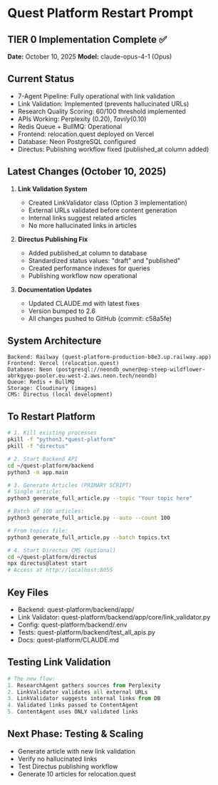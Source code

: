 # Quest Platform Restart Prompt

## TIER 0 Implementation Complete ✅
**Date:** October 10, 2025
**Model:** claude-opus-4-1 (Opus)

## Current Status
- 7-Agent Pipeline: Fully operational with link validation
- Link Validation: Implemented (prevents hallucinated URLs)
- Research Quality Scoring: 60/100 threshold implemented
- APIs Working: Perplexity ($0.20), Tavily ($0.10)
- Redis Queue + BullMQ: Operational
- Frontend: relocation.quest deployed on Vercel
- Database: Neon PostgreSQL configured
- Directus: Publishing workflow fixed (published_at column added)

## Latest Changes (October 10, 2025)
1. **Link Validation System**
   - Created LinkValidator class (Option 3 implementation)
   - External URLs validated before content generation
   - Internal links suggest related articles
   - No more hallucinated links in articles

2. **Directus Publishing Fix**
   - Added published_at column to database
   - Standardized status values: "draft" and "published"
   - Created performance indexes for queries
   - Publishing workflow now operational

3. **Documentation Updates**
   - Updated CLAUDE.md with latest fixes
   - Version bumped to 2.6
   - All changes pushed to GitHub (commit: c58a5fe)

## System Architecture
```
Backend: Railway (quest-platform-production-b8e3.up.railway.app)
Frontend: Vercel (relocation.quest)
Database: Neon (postgresql://neondb_owner@ep-steep-wildflower-abrkgyqu-pooler.eu-west-2.aws.neon.tech/neondb)
Queue: Redis + BullMQ
Storage: Cloudinary (images)
CMS: Directus (local development)
```

## To Restart Platform
```bash
# 1. Kill existing processes
pkill -f "python3.*quest-platform"
pkill -f "directus"

# 2. Start Backend API
cd ~/quest-platform/backend
python3 -m app.main

# 3. Generate Articles (PRIMARY SCRIPT)
# Single article:
python3 generate_full_article.py --topic "Your topic here"

# Batch of 100 articles:
python3 generate_full_article.py --auto --count 100

# From topics file:
python3 generate_full_article.py --batch topics.txt

# 4. Start Directus CMS (optional)
cd ~/quest-platform/directus
npx directus@latest start
# Access at http://localhost:8055
```

## Key Files
- Backend: quest-platform/backend/app/
- Link Validator: quest-platform/backend/app/core/link_validator.py
- Config: quest-platform/backend/.env
- Tests: quest-platform/backend/test_all_apis.py
- Docs: quest-platform/CLAUDE.md

## Testing Link Validation
```python
# The new flow:
1. ResearchAgent gathers sources from Perplexity
2. LinkValidator validates all external URLs
3. LinkValidator suggests internal links from DB
4. Validated links passed to ContentAgent
5. ContentAgent uses ONLY validated links
```

## Next Phase: Testing & Scaling
- Generate article with new link validation
- Verify no hallucinated links
- Test Directus publishing workflow
- Generate 10 articles for relocation.quest